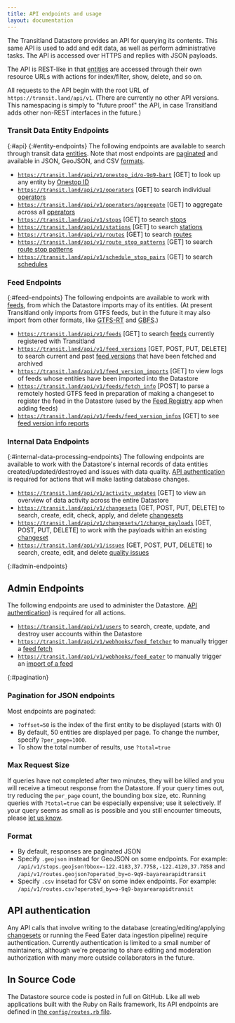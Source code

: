 ```yaml
---
title: API endpoints and usage
layout: documentation
---
```


The Transitland Datastore provides an API for querying its contents. This same API is used to add and edit data, as well as perform administrative tasks. The API is accessed over HTTPS and replies with JSON payloads.

The API is REST-like in that [entities](entity-quick-reference.html) are accessed through their own resource URLs with actions for index/filter, show, delete, and so on. 

All requests to the API begin with the root URL of `https://transit.land/api/v1`. (There are currently no other API versions. This namespacing is simply to "future proof" the API, in case Transitland adds other non-REST interfaces in the future.)

### Transit Data Entity Endpoints
{:#api}
{:#entity-endpoints}
The following endpoints are available to search through transit data [entities](entities.html). Note that most endpoints are [paginated](#pagination) and available in JSON, GeoJSON, and CSV [formats](#formats).

* [`https://transit.land/api/v1/onestop_id/o-9q9-bart`](https://transit.land/api/v1/onestop_id/o-9q9-bart) [GET] to look up any entity by [Onestop ID](/documentation/onestop-id-scheme)
* [`https://transit.land/api/v1/operators`](https://transit.land/api/v1/operators) [GET] to search individual [operators](operators.html)
* [`https://transit.land/api/v1/operators/aggregate`](https://transit.land/api/v1/operators/aggregate) [GET] to aggregate across all [operators](operators.html)
* [`https://transit.land/api/v1/stops`](https://transit.land/api/v1/stops) [GET] to search [stops](stops-and-stations.html)
* [`https://transit.land/api/v1/stations`](https://transit.land/api/v1/stations) [GET] to search [stations](stops-and-stations.html)
* [`https://transit.land/api/v1/routes`](https://transit.land/api/v1/routes) [GET] to search [routes](routes-and-route-stop-patterns.html)
* [`https://transit.land/api/v1/route_stop_patterns`](https://transit.land/api/v1/route_stop_patterns) [GET] to search [route stop patterns](routes-and-route-stop-patterns.html)
* [`https://transit.land/api/v1/schedule_stop_pairs`](https://transit.land/api/v1/schedule_stop_pairs) [GET] to search [schedules](schedules.html)

### Feed Endpoints
{:#feed-endpoints}
The following endpoints are available to work with [feeds](feeds.html), from which the Datastore imports may of its entities. (At present Transitland only imports from GTFS feeds, but in the future it may also import from other formats, like [GTFS-RT](https://github.com/transitland/transitland/issues/77) and [GBFS](https://github.com/transitland/transitland-datastore/issues/310).)

* [`https://transit.land/api/v1/feeds`](https://transit.land/api/v1/feeds) [GET] to search [feeds](feeds.html) currently registered with Transitland
* [`https://transit.land/api/v1/feed_versions`](https://transit.land/api/v1/feed_versions) [GET, POST, PUT, DELETE] to search current and past [feed versions](feeds.html#feed-versions) that have been fetched and archived
* [`https://transit.land/api/v1/feed_version_imports`](https://transit.land/api/v1/feed_version_imports) [GET] to view logs of feeds whose entities have been imported into the Datastore
* [`https://transit.land/api/v1/feeds/fetch_info`](https://transit.land/api/v1/feeds/fetch_info) [POST] to parse a remotely hosted GTFS feed in preparation of making a changeset to register the feed in the Datastore (used by the [Feed Registry](/documentation/feed-registry/add-a-feed.html) app when adding feeds)
* [`https://transit.land/api/v1/feeds/feed_version_infos`](https://transit.land/api/v1/feeds/feed_version_infos) [GET] to see [feed version info reports](feeds.html)

### Internal Data Endpoints
{:#internal-data-processing-endpoints}
The following endpoints are available to work with the Datastore's internal records of data entities created/updated/destroyed and issues with data quality. [API authentication](#api-authentication) is required for actions that will make lasting database changes.

* [`https://transit.land/api/v1/activity_updates`](https://transit.land/api/v1/activity_updates) [GET] to view an overview of data activity across the entire Datastore
* [`https://transit.land/api/v1/changesets`](https://transit.land/api/v1/changesets) [GET, POST, PUT, DELETE] to search, create, edit, check, apply, and delete [changesets](changesets.html)
* [`https://transit.land/api/v1/changesets/1/change_payloads`](https://transit.land/api/v1/changesets/1/change_payloads) [GET, POST, PUT, DELETE] to work with the payloads within an existing [changeset](changesets.html)
* [`https://transit.land/api/v1/issues`](https://transit.land/api/v1/issues) [GET, POST, PUT, DELETE] to search, create, edit, and delete [quality issues](issues.html)

{:#admin-endpoints}
## Admin Endpoints
The following endpoints are used to administer the Datastore. [API authentication](#api-authentication)) is required for all actions.

* [`https://transit.land/api/v1/users`](https://transit.land/api/v1/users) to search, create, update, and destroy user accounts within the Datastore
* [`https://transit.land/api/v1/webhooks/feed_fetcher`](https://transit.land/api/v1/webhooks/feed_fetcher) to manually trigger a [feed fetch](feeds.html)
* [`https://transit.land/api/v1/webhooks/feed_eater`](https://transit.land/api/v1/webhooks/feed_eater) to manually trigger an [import of a feed](feeds.html)

{:#pagination}
### Pagination for JSON endpoints

Most endpoints are paginated:

- `?offset=50` is the index of the first entity to be displayed (starts with 0)
- By default, 50 entities are displayed per page. To change the number, specify `?per_page=1000`.
- To show the total number of results, use `?total=true`

### Max Request Size

If queries have not completed after two minutes, they will be killed and you will receive a timeout response from the Datastore. If your query times out, try reducing the `per_page` count, the bounding box size, etc. Running queries with `?total=true` can be especially expensive; use it selectively. If your query seems as small as is possible and you still encounter timeouts, please [let us know](mailto:transitland@mapzen.com).

### Format

- By default, responses are paginated JSON
- Specify `.geojson` instead for GeoJSON on some endpoints. For example: `/api/v1/stops.geojson?bbox=-122.4183,37.7758,-122.4120,37.7858` and `/api/v1/routes.geojson?operated_by=o-9q9-bayarearapidtransit`
- Specify `.csv` insetad for CSV on some index endpoints. For example: `/api/v1/routes.csv?operated_by=o-9q9-bayarearapidtransit`

## API authentication

Any API calls that involve writing to the database (creating/editing/applying [changesets](changesets.html) or running the Feed Eater data ingestion pipeline) require authentication. Currently authentication is limited to a small number of maintainers, although we're preparing to share editing and moderation authorization with many more outside collaborators in the future.

## In Source Code

The Datastore source code is posted in full on GitHub. Like all web applications built with the Ruby on Rails framework, Its API endpoints are defined in [the `config/routes.rb` file](https://github.com/transitland/transitland-datastore/blob/production/config/routes.rb).
